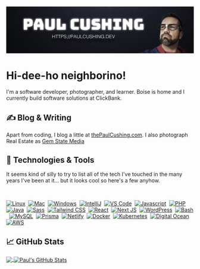 [![Paul Cushing on Github](https://github.com/paulcushing/paulcushing/blob/master/github-profile-header.jpg?raw=true)](https://paulcushing.dev)

# Hi-dee-ho neighborino!

I'm a software developer, photographer, and learner. Boise is home and I currently build software solutions at ClickBank.

## &#x270d; Blog & Writing

Apart from coding, I blog a little at [thePaulCushing.com](https://www.thepaulcushing.com). I also photograph Real Estate as [Gem State Media](https://www.gemstatemedia.com)

## 🔧 Technologies & Tools
It seems kind of silly to try to list all of the tech I've touched in the many years I've been at it... but it looks cool so here's a few anyhow.

&nbsp;

[![Linux](https://img.shields.io/badge/OS-Linux-informational?style=for-the-badge&logo=linux&logoColor=white&color=ffffff&labelColor=2c2f3e)](#)&nbsp;
[![Mac](https://img.shields.io/badge/OS-Mac-informational?style=for-the-badge&logo=apple&logoColor=white&color=ffffff&labelColor=2c2f3e)](#)&nbsp;
[![Windows](https://img.shields.io/badge/OS-Windows-informational?style=for-the-badge&logo=microsoft&logoColor=white&color=ffffff&labelColor=2c2f3e)](#)&nbsp;
[![IntelliJ](https://img.shields.io/badge/Editor-IntelliJ_IDEA-informational?style=for-the-badge&logo=intellij-idea&logoColor=white&color=ffffff&labelColor=2c2f3e)](#)&nbsp;
[![VS Code](https://img.shields.io/badge/Editor-VS_Code-informational?style=for-the-badge&logo=visual-studio-code&logoColor=white&color=ffffff&labelColor=2c2f3e)](#)&nbsp;
[![Javascript](https://img.shields.io/badge/Code-JavaScript-informational?style=for-the-badge&logo=javascript&logoColor=white&color=ffffff&labelColor=2c2f3e)](#)&nbsp;
[![PHP](https://img.shields.io/badge/Code-PHP-informational?style=for-the-badge&logo=php&logoColor=white&color=ffffff&labelColor=2c2f3e)](#)&nbsp;
[![Java](https://img.shields.io/badge/Code-Java-informational?style=for-the-badge&logo=java&logoColor=white&color=ffffff&labelColor=2c2f3e)](#)&nbsp;
[![Sass](https://img.shields.io/badge/Style-Sass-informational?style=for-the-badge&logo=sass&logoColor=white&color=ffffff&labelColor=2c2f3e)](#)&nbsp;
[![Tailwind CSS](https://img.shields.io/badge/Style-Tailwind_CSS-informational?style=for-the-badge&logo=tailwindcss&logoColor=white&color=ffffff&labelColor=2c2f3e)](#)&nbsp;
[![React](https://img.shields.io/badge/Platform-React-informational?style=for-the-badge&logo=react&logoColor=white&color=ffffff&labelColor=2c2f3e)](#)&nbsp;
[![Next JS](https://img.shields.io/badge/Platform-Next.js-informational?style=for-the-badge&logo=nextdotjs&logoColor=white&color=ffffff&labelColor=2c2f3e)](#)&nbsp;
[![WordPress](https://img.shields.io/badge/Platform-WordPress-informational?style=for-the-badge&logo=wordpress&logoColor=white&color=ffffff&labelColor=2c2f3e)](#)&nbsp;
[![Bash](https://img.shields.io/badge/Shell-Bash-informational?style=for-the-badge&logo=gnu-bash&logoColor=white&color=ffffff&labelColor=2c2f3e)](#)&nbsp;
[![MySQL](https://img.shields.io/badge/DBs-MySQL-informational?style=for-the-badge&logo=mysql&logoColor=white&color=ffffff&labelColor=2c2f3e)](#)&nbsp;
[![Prisma](https://img.shields.io/badge/DBs-Prisma-informational?style=for-the-badge&logo=prisma&logoColor=white&color=ffffff&labelColor=2c2f3e)](#)&nbsp;
[![Netlify](https://img.shields.io/badge/Tools-Netlify-informational?style=for-the-badge&logo=netlify&logoColor=white&color=ffffff&labelColor=2c2f3e)](#)&nbsp;
[![Docker](https://img.shields.io/badge/Tools-Docker-informational?style=for-the-badge&logo=docker&logoColor=white&color=ffffff&labelColor=2c2f3e)](#)&nbsp;
[![Kubernetes](https://img.shields.io/badge/Tools-Kubernetes-informational?style=for-the-badge&logo=kubernetes&logoColor=white&color=ffffff&labelColor=2c2f3e)](#)&nbsp;
[![Digital Ocean](https://img.shields.io/badge/Cloud-Digital_Ocean-informational?style=for-the-badge&logo=digitalocean&logoColor=white&color=ffffff&labelColor=2c2f3e)](#)&nbsp;
[![AWS](https://img.shields.io/badge/Cloud-AWS-informational?style=for-the-badge&logo=amazonaws&logoColor=white&color=ffffff&labelColor=2c2f3e)](#)&nbsp;

<!-- More icons at https://simpleicons.org/ -->

## &#x1f4c8; GitHub Stats

<a href="https://github.com/paulcushing/paulcushing">
  <img align="center" src="https://github-readme-stats.vercel.app/api/top-langs/?username=paulcushing&hide=java,html&title_color=ffffff&text_color=c9cacc&icon_color=2bbc8a&bg_color=1d1f21" />
</a>
<a href="https://github.com/paulcushing/paulcushing">
  <img align="center" src="https://github-readme-stats.vercel.app/api?username=paulcushing&show_icons=true&line_height=27&count_private=true&title_color=ffffff&text_color=c9cacc&icon_color=2bbc8a&bg_color=1d1f21" alt="Paul's GitHub Stats" />
</a>

